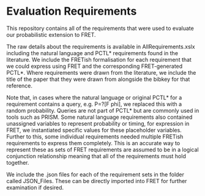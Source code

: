 # Evaluation Requirements
This repository contains all of the requirements that were used to evaluate our probabilistic extension to FRET.

The raw details about the requirements is available in AllRequirements.xslx including the natural language and PCTL* requirements found in the literature. We include the FRETish formalisation for each requirement that we could express using FRET and the corresponding FRET-generated PCTL*. Where requirements were drawn from the literature, we include the title of the paper that they were drawn from alongside the bibkey for that reference.

Note that, in cases where the natural language or original PCTL* for a requirement contains a query, e.g. P=?[F phi], we replaced this with a random probability. Queries are not part of PCTL* but are commonly used in tools such as PRISM. Some natural language requirements also contained unassigned variables to represent probability or timing, for expression in FRET, we instantiated specific values for these placeholder variables. Further to this, some individual requirements needed multiple FRETish requirements to express them completely. This is an accurate way to represent these as sets of FRET requirements are assumed to be in a logical conjunction relationship meaning that all of the requirements must hold together.

We include the .json files for each of the requirement sets in the folder called JSON_Files. These can be directly imported into FRET for further examination if desired. 



